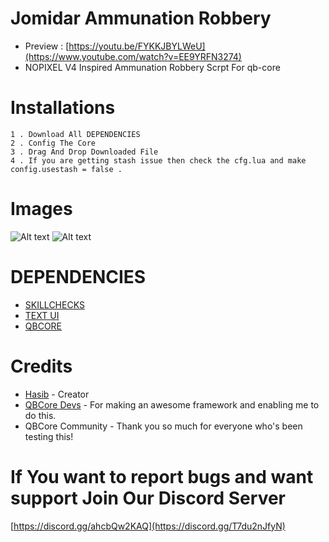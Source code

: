 # Jomidar Ammunation Robbery
* Preview : [https://youtu.be/FYKKJBYLWeU](https://www.youtube.com/watch?v=EE9YRFN3274)
* NOPIXEL V4 Inspired Ammunation Robbery Scrpt For qb-core


# Installations

```
1 . Download All DEPENDENCIES
2 . Config The Core
3 . Drag And Drop Downloaded File
4 . If you are getting stash issue then check the cfg.lua and make config.usestash = false .
```
# Images
![Alt text](https://i.ibb.co/T0Q0JN0/Screenshot-1.png)
![Alt text](https://i.ibb.co/x1Q2nQg/Screenshot-2.png)

# DEPENDENCIES
* [SKILLCHECKS](https://github.com/Haaasib/skillchecks/)
* [TEXT UI](https://github.com/Haaasib/jomidar-ui)
* [QBCORE](https://github.com/qbcore-framework/)

# Credits
* [Hasib](https://github.com/Haaasib/) - Creator
* [QBCore Devs](https://github.com/qbcore-framework/) - For making an awesome framework and enabling me to do this.
* QBCore Community - Thank you so much for everyone who's been testing this!

# If You want to report bugs and want support Join Our Discord Server 
[https://discord.gg/ahcbQw2KAQ](https://discord.gg/T7du2nJfyN)
